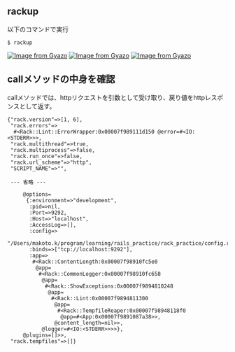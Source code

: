 ## rackup
以下のコマンドで実行
```
$ rackup
```
[![Image from Gyazo](https://i.gyazo.com/131ce1260871b9665e807115d37fc84f.png)](https://gyazo.com/131ce1260871b9665e807115d37fc84f)
[![Image from Gyazo](https://i.gyazo.com/de3952d56235ba3912316ae1ed1cbcb0.png)](https://gyazo.com/de3952d56235ba3912316ae1ed1cbcb0)
[![Image from Gyazo](https://i.gyazo.com/60ce8096266a29a96c8091a5ad9d82d9.png)](https://gyazo.com/60ce8096266a29a96c8091a5ad9d82d9)

## callメソッドの中身を確認
callメソッドでは、httpリクエストを引数として受け取り、戻り値をhttpレスポンスとして返す。
```
{"rack.version"=>[1, 6],
 "rack.errors"=>
  #<Rack::Lint::ErrorWrapper:0x00007f989111d150 @error=#<IO:<STDERR>>>,
 "rack.multithread"=>true,
 "rack.multiprocess"=>false,
 "rack.run_once"=>false,
 "rack.url_scheme"=>"http",
 "SCRIPT_NAME"=>"",

 --- 省略 ---

     @options=
      {:environment=>"development",
       :pid=>nil,
       :Port=>9292,
       :Host=>"localhost",
       :AccessLog=>[],
       :config=>
        "/Users/makoto.k/program/learning/rails_practice/rack_practice/config.ru",
       :binds=>["tcp://localhost:9292"],
       :app=>
        #<Rack::ContentLength:0x00007f98910fc5e0
         @app=
          #<Rack::CommonLogger:0x00007f98910fc658
           @app=
            #<Rack::ShowExceptions:0x00007f9894810248
             @app=
              #<Rack::Lint:0x00007f9894811300
               @app=
                #<Rack::TempfileReaper:0x00007f98948118f0
                 @app=#<App:0x00007f9891087a38>>,
               @content_length=nil>>,
           @logger=#<IO:<STDERR>>>>},
     @plugins=[]>>,
 "rack.tempfiles"=>[]}
```
